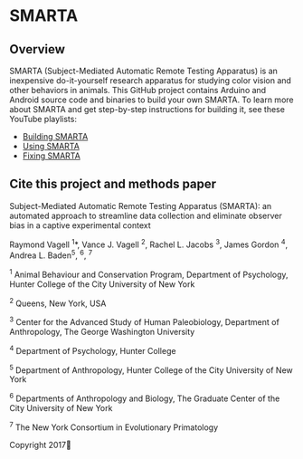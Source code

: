 # SMARTA

## Overview
SMARTA (Subject-Mediated Automatic Remote Testing Apparatus) is an inexpensive do-it-yourself research apparatus for studying color vision and other behaviors in animals. This GitHub project contains Arduino and Android source code and binaries to build your own SMARTA. To learn more about SMARTA and get step-by-step instructions for building it, see these YouTube playlists:
* [Building SMARTA](https://www.youtube.com/playlist?list=PLoK__WNwJupMeUOdKrwCW_zioClmNahxU)
* [Using SMARTA](https://www.youtube.com/playlist?list=PLoK__WNwJupMc17RrKS6YmYuevYT5fmDi)
* [Fixing SMARTA](https://www.youtube.com/playlist?list=PLoK__WNwJupMrsCnpBZ9buGZvcbfJT1ZE)

## Cite this project and methods paper

Subject-Mediated Automatic Remote Testing Apparatus (SMARTA): an automated approach to streamline data collection and eliminate observer bias in a captive experimental context 

Raymond Vagell <sup>1</sup>*, Vance J. Vagell <sup>2</sup>, Rachel L. Jacobs <sup>3</sup>, James Gordon <sup>4</sup>, Andrea L. Baden<sup>5</sup>, <sup>6</sup>, <sup>7</sup>

<sup>1</sup> Animal Behaviour and Conservation Program, Department of Psychology, Hunter College of the City University of New York 

<sup>2</sup> Queens, New York, USA

<sup>3</sup> Center for the Advanced Study of Human Paleobiology, Department of Anthropology, The George Washington University 

<sup>4</sup> Department of Psychology, Hunter College 

<sup>5</sup> Department of Anthropology, Hunter College of the City University of New York

<sup>6</sup> Departments of Anthropology and Biology, The Graduate Center of the City University of New York 

<sup>7</sup> The New York Consortium in Evolutionary Primatology

Copyright 2017
